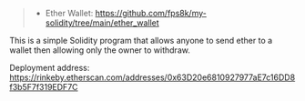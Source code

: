> - Ether Wallet:
https://github.com/fps8k/my-solidity/tree/main/ether_wallet

This is a simple Solidity program that allows anyone to send ether to a wallet then allowing only the owner to withdraw.

Deployment address: https://rinkeby.etherscan.com/addresses/0x63D20e6810927977aE7c16DD8f3b5F7f319EDF7C
